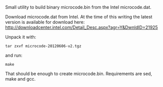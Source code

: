 Small utility to build binary microcode.bin from the Intel microcode.dat.

Download microcode.dat from Intel. At the time of this writing the latest version is available for download here: http://downloadcenter.intel.com/Detail_Desc.aspx?agr=Y&DwnldID=21925

Unpack it with:

    tar zxvf microcode-20120606-v2.tgz

and run:

    make

That should be enough to create microcode.bin. Requirements are sed, make and gcc.
